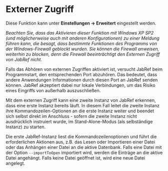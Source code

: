 Externer Zugriff
================

Diese Funktion kann unter **Einstellungen -&gt; Erweitert** eingestellt werden.

*Beachten Sie, dass das Aktivieren dieser Funktion mit Windows XP SP2 (und möglicherweise auch mit anderen Konfigurationen) zu einer Meldung führen kann, die besagt, dass bestimmte Funktionen des Programms von der Windows-Firewall geblockt wurden. Sie können die Firewall anweisen, weiterhin zu blocken, denn die Firewall beeinträchtigt den Externen Zugriff von JabRef nicht.*

Falls das Abhören von externen Zugriffen aktiviert ist, versucht JabRef beim Programmstart, den entsprechenden Port abzuhören. Das bedeutet, dass andere Anwendungen Informationen durch diesen Port an JabRef senden können. JabRef akzeptiert dabei nur lokale Verbindungen, um das Risiko eines Eingriffs von außerhalb auszuschließen.

Mit dem externen Zugriff kann eine zweite Instanz von JabRef erkennen, dass eine erste Instanz bereits läuft. In diesem Fall leitet die zweite Instanz ihre Kommandozeilen-Optionen an die erste Instanz weiter und beendet sich selbst direkt im Anschluss - sofern die zweite Instanz nicht ausdrücklich instruiert wurde, im Stand-Alone-Modus (als selbständige Instanz) zu starten.

Die erste JabRef-Instanz liest die Kommandozeilenoptionen und führt die erforderlichen Aktionen aus, z.B. das Lesen oder Importieren einer Datei oder das Anhängen einer Datei an die aktive Datenbank. Falls eine Datei mit der Option `--importToOpen` importiert wird, werden die Einträge an die aktive Datei angehängt. Falls keine Datei geöffnet ist, wird eine neue Datei angelegt.
